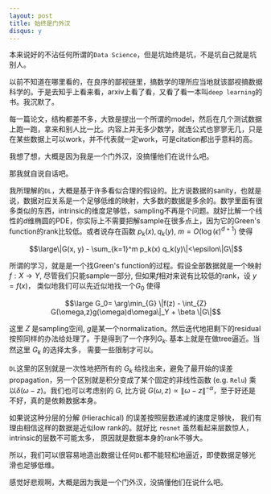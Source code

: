 ```yaml
---
layout: post
title: 始终是门外汉
disqus: y
---
```


本来说好的不沾任何所谓的``Data Science``，但是坑始终是坑，不是坑自己就是坑别人。

以前不知道在哪里看的，在良序的鄙视链里，搞数学的理所应当地就该鄙视搞数据科学的。于是去知乎上看来看，arxiv上看了看，又看了看一本叫``deep learning``的书。我沉默了。

每一篇论文，结构都差不多，大致是提出一个所谓的model，然后在几个测试数据上跑一跑，拿来和别人比一比。内容上并无多少数学，就连公式也寥寥无几，只是在某些数据上可以work，并不代表就一定work，可是citation都出乎意料的高。

我想了想，大概是因为我是一个门外汉，没搞懂他们在说什么吧。

那我就自说自话吧。

我所理解的``DL``，大概是基于许多看似合理的假设的。比方说数据的sanity，也就是说，数据对应关系是一个足够低维的映射，大多数的数据是多余的。数学里面有很多类似的东西，intrinsic的维度足够低，sampling不再是个问题。就好比解一个线性的$d$维椭圆的PDE，你实际上不需要把解sample在很多点上，因为它的Green's function的rank比较低。或者说存在函数 $p_k(x),q_k(y)$, $m=O(\log(\epsilon)^{d+1})$ 使得

$$\large\|G(x, y) - \sum_{k=1}^m p_k(x) q_k(y)\|<\epsilon\|G\|$$

所谓的学习，就是是一个找Green's function的过程。假设全部数据就是一个映射 $f:X\to Y$, 尽管我们只能sample一部分, 但如果$f$相对来说有比较低的rank，设 $y = f(x)$， 类似地我们可以先近似地找一个$G_0$ 使得


$$\large G_0= \arg\min_{G} \|f(z) - \int_{Z} G(\omega,z)g(\omega)d\omega\|_Y + \beta \|G\|$$

这里 $Z$ 是sampling空间, $g$是某一个normalization。然后迭代地把剩下的residual按照同样的办法给处理了。于是得到了一个序列$G_k$. 基本上就是在做tree逼近。当然这里 $G_k$ 的选择太多， 需要一些限制才可以。

``DL``这里的区别就是一次性地把所有的 $G_k$ 给找出来，避免了最开始的误差propagation，另一个区别就是积分变成了某个固定的非线性函数 (e.g. ``Relu``) 乘以$\delta(\omega - z)$。我们也可以考虑别的 $G$, 比方说 $G(\omega, z)\propto \|\omega - z\|^{-\alpha}$，至于好还是不好，真的是依赖数据本身。

如果说这种分层的分解 (Hierachical) 的误差按照层数递减的速度足够快， 我们有理由相信这样的数据是近似low rank的。就好比 ``resnet`` 虽然看起来层数惊人，intrinsic的层数不可能太多， 原因就是数据本身的rank不够大。

所以，我们可以很容易地造出数据让任何``DL``都不能轻松地逼近，即使数据足够光滑也足够低维。

感觉好悲观啊，大概是因为我是一个门外汉，没搞懂他们在说什么吧。